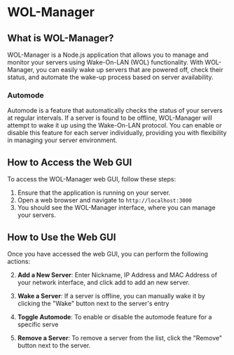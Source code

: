 # WOL-Manager

## What is WOL-Manager?

WOL-Manager is a Node.js application that allows you to manage and monitor your servers using Wake-On-LAN (WOL) functionality. With WOL-Manager, you can easily wake up servers that are powered off, check their status, and automate the wake-up process based on server availability.

### Automode

Automode is a feature that automatically checks the status of your servers at regular intervals. If a server is found to be offline, WOL-Manager will attempt to wake it up using the Wake-On-LAN protocol. You can enable or disable this feature for each server individually, providing you with flexibility in managing your server environment.

## How to Access the Web GUI

To access the WOL-Manager web GUI, follow these steps:

1. Ensure that the application is running on your server.
2. Open a web browser and navigate to `http://localhost:3000`
3. You should see the WOL-Manager interface, where you can manage your servers.

## How to Use the Web GUI

Once you have accessed the web GUI, you can perform the following actions:

2. **Add a New Server**: Enter Nickname, IP Address and MAC Address of your network interface, and click add to add an new server.

3. **Wake a Server**: If a server is offline, you can manually wake it by clicking the "Wake" button next to the server's entry

4. **Toggle Automode**: To enable or disable the automode feature for a specific serve

5. **Remove a Server**: To remove a server from the list, click the "Remove" button next to the server.
